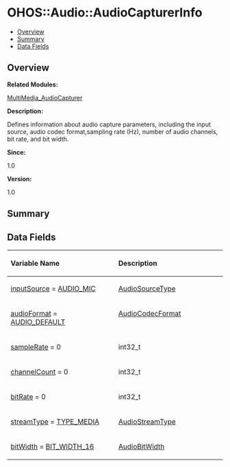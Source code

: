 # OHOS::Audio::AudioCapturerInfo<a name="EN-US_TOPIC_0000001054598171"></a>

-   [Overview](#section684418868165635)
-   [Summary](#section925744169165635)
-   [Data Fields](#pub-attribs)

## **Overview**<a name="section684418868165635"></a>

**Related Modules:**

[MultiMedia\_AudioCapturer](multimedia_audiocapturer.md)

**Description:**

Defines information about audio capture parameters, including the input source, audio codec format,sampling rate \(Hz\), number of audio channels, bit rate, and bit width. 

**Since:**

1.0

**Version:**

1.0

## **Summary**<a name="section925744169165635"></a>

## Data Fields<a name="pub-attribs"></a>

<a name="table1981034443165635"></a>
<table><thead align="left"><tr id="row989076365165635"><th class="cellrowborder" valign="top" width="50%" id="mcps1.1.3.1.1"><p id="p2080569352165635"><a name="p2080569352165635"></a><a name="p2080569352165635"></a>Variable Name</p>
</th>
<th class="cellrowborder" valign="top" width="50%" id="mcps1.1.3.1.2"><p id="p1192089956165635"><a name="p1192089956165635"></a><a name="p1192089956165635"></a>Description</p>
</th>
</tr>
</thead>
<tbody><tr id="row617615247165635"><td class="cellrowborder" valign="top" width="50%" headers="mcps1.1.3.1.1 "><p id="p72076057165635"><a name="p72076057165635"></a><a name="p72076057165635"></a><a href="multimedia_audiocapturer.md#ga9c14165a8197521b8a539bd5408f66ed">inputSource</a> = <a href="multimedia_mediacommon.md#ggadc3158e093b995ca7b9b6aa32388ccdda732604b3a24d137429e2b83b31849bce">AUDIO_MIC</a></p>
</td>
<td class="cellrowborder" valign="top" width="50%" headers="mcps1.1.3.1.2 "><p id="p1618682274165635"><a name="p1618682274165635"></a><a name="p1618682274165635"></a><a href="multimedia_mediacommon.md#gadc3158e093b995ca7b9b6aa32388ccdd">AudioSourceType</a> </p>
</td>
</tr>
<tr id="row2060841313165635"><td class="cellrowborder" valign="top" width="50%" headers="mcps1.1.3.1.1 "><p id="p1399651145165635"><a name="p1399651145165635"></a><a name="p1399651145165635"></a><a href="multimedia_audiocapturer.md#ga6a222ecc5112fb2925879dba686c12a3">audioFormat</a> = <a href="multimedia_mediacommon.md#ggaa4ea6f314644ed287e0704be26c768b7a4c4c5829b054bc468274700c56d65546">AUDIO_DEFAULT</a></p>
</td>
<td class="cellrowborder" valign="top" width="50%" headers="mcps1.1.3.1.2 "><p id="p1681032007165635"><a name="p1681032007165635"></a><a name="p1681032007165635"></a><a href="multimedia_mediacommon.md#gaa4ea6f314644ed287e0704be26c768b7">AudioCodecFormat</a> </p>
</td>
</tr>
<tr id="row1123553412165635"><td class="cellrowborder" valign="top" width="50%" headers="mcps1.1.3.1.1 "><p id="p992018768165635"><a name="p992018768165635"></a><a name="p992018768165635"></a><a href="multimedia_audiocapturer.md#gab623e99855bc46fe9d3dbfacb67e419a">sampleRate</a> = 0</p>
</td>
<td class="cellrowborder" valign="top" width="50%" headers="mcps1.1.3.1.2 "><p id="p468153372165635"><a name="p468153372165635"></a><a name="p468153372165635"></a>int32_t </p>
</td>
</tr>
<tr id="row661828613165635"><td class="cellrowborder" valign="top" width="50%" headers="mcps1.1.3.1.1 "><p id="p1136355886165635"><a name="p1136355886165635"></a><a name="p1136355886165635"></a><a href="multimedia_audiocapturer.md#ga3219851b0a3e355a8519c9262f879e47">channelCount</a> = 0</p>
</td>
<td class="cellrowborder" valign="top" width="50%" headers="mcps1.1.3.1.2 "><p id="p99588475165635"><a name="p99588475165635"></a><a name="p99588475165635"></a>int32_t </p>
</td>
</tr>
<tr id="row573992203165635"><td class="cellrowborder" valign="top" width="50%" headers="mcps1.1.3.1.1 "><p id="p713218999165635"><a name="p713218999165635"></a><a name="p713218999165635"></a><a href="multimedia_audiocapturer.md#gace7d68d68754fc267117003f7fc76522">bitRate</a> = 0</p>
</td>
<td class="cellrowborder" valign="top" width="50%" headers="mcps1.1.3.1.2 "><p id="p6957630165635"><a name="p6957630165635"></a><a name="p6957630165635"></a>int32_t </p>
</td>
</tr>
<tr id="row429710942165635"><td class="cellrowborder" valign="top" width="50%" headers="mcps1.1.3.1.1 "><p id="p1381173057165635"><a name="p1381173057165635"></a><a name="p1381173057165635"></a><a href="multimedia_audiocapturer.md#gaaa038f040e203e553aba28e80f26f733">streamType</a> = <a href="multimedia_mediacommon.md#ggae7077e4211e48131ae544adb20fc494aa431e273affaa22e18ec5a2a548b70e90">TYPE_MEDIA</a></p>
</td>
<td class="cellrowborder" valign="top" width="50%" headers="mcps1.1.3.1.2 "><p id="p845791076165635"><a name="p845791076165635"></a><a name="p845791076165635"></a><a href="multimedia_mediacommon.md#gae7077e4211e48131ae544adb20fc494a">AudioStreamType</a> </p>
</td>
</tr>
<tr id="row469606699165635"><td class="cellrowborder" valign="top" width="50%" headers="mcps1.1.3.1.1 "><p id="p1757894609165635"><a name="p1757894609165635"></a><a name="p1757894609165635"></a><a href="multimedia_audiocapturer.md#ga110704c5058747a6180c250b0a77d685">bitWidth</a> = <a href="multimedia_mediacommon.md#ggae3e35ee2a2222a667fdebbc5b793ca7ca036f0b45813f96cb6b0f90de1722a780">BIT_WIDTH_16</a></p>
</td>
<td class="cellrowborder" valign="top" width="50%" headers="mcps1.1.3.1.2 "><p id="p249507200165635"><a name="p249507200165635"></a><a name="p249507200165635"></a><a href="multimedia_mediacommon.md#gae3e35ee2a2222a667fdebbc5b793ca7c">AudioBitWidth</a> </p>
</td>
</tr>
</tbody>
</table>

